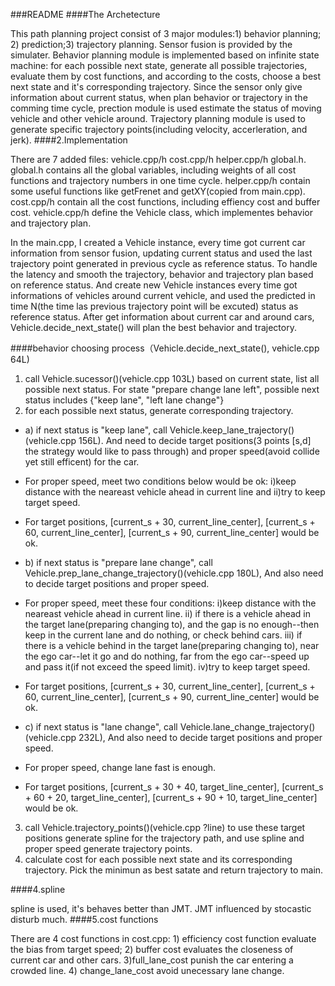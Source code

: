 ###README
####The Archetecture

This path planning project consist of 3 major modules:1) behavior planning; 2) prediction;3) trajectory planning. Sensor fusion is provided by the simulater.
Behavior planning module is implemented based on infinite state machine: for each possible next state, generate all possible trajectories, evaluate them by cost functions, and according to the costs, choose a best next state and it's corresponding trajectory.
Since the sensor only give information about current status, when plan behavior or trajectory in the comming time cycle, prection module is used estimate the status of moving vehicle and other vehicle around. 
Trajectory planning module is used to generate specific trajectory points(including velocity, accerleration, and jerk).
####2.Implementation

There are 7 added files: vehicle.cpp/h cost.cpp/h helper.cpp/h global.h.
global.h contains all the global variables, including weights of all cost functions and trajectory numbers in one time cycle.
helper.cpp/h contain some useful functions like getFrenet and getXY(copied from main.cpp).
cost.cpp/h contain all the cost functions, including effiency cost and buffer cost.
vehicle.cpp/h define the Vehicle class, which implementes behavior and trajectory plan.

In the main.cpp, I created a Vehicle instance, every time got current car information from sensor fusion, updating current status and used the last trajectory point generated in previous cycle as reference status. To handle the latency and smooth the trajectory, behavior and trajectory plan based on reference status.
And create new Vehicle instances every time got informations of vehicles around current vehicle, and used the predicted in time N(the time las previous trajectory point will be excuted) status as reference status.
After get information about current car and around cars, Vehicle.decide_next_state() will plan the best behavior and trajectory.

####behavior choosing process（Vehicle.decide_next_state(), vehicle.cpp 64L)
1) call Vehicle.sucessor()(vehicle.cpp 103L) based on current state, list all possible next status. For state "prepare change lane left", possible next status includes {"keep lane", "left lane change"}
2) for each possible next status, generate corresponding trajectory.
- a) if next status is "keep lane", call Vehicle.keep_lane_trajectory()(vehicle.cpp 156L). And need to decide target positions(3 points [s,d] the strategy would like to pass through) and proper speed(avoid collide yet still efficent) for the car. 
 - For proper speed, meet two conditions below would be ok:
		i)keep distance with the neareast vehicle ahead in current line and 
		ii)try to keep target speed.
 - For target positions, [current_s + 30, current_line_center], [current_s + 60, current_line_center], [current_s + 90, current_line_center] would be ok.
	
- b) if next status is "prepare lane change", call Vehicle.prep_lane_change_trajectory()(vehicle.cpp 180L), And also need to decide target positions and proper speed. 
 - For proper speed, meet these four conditions:
		i)keep distance with the neareast vehicle ahead in current line.
		ii) if there is a vehicle ahead in the target lane(preparing changing to), and the gap is no enough--then keep in the current lane and do nothing, or check behind cars.
		iii) if there is a vehicle behind in the target lane(preparing changing to), near the ego car--let it go and do nothing, far from the ego car--speed up and pass it(if not exceed the speed limit).
		iv)try to keep target speed.
 - For target positions, [current_s + 30, current_line_center], [current_s + 60, current_line_center], [current_s + 90, current_line_center] would be ok.
	
- c) if next status is "lane change", call Vehicle.lane_change_trajectory()(vehicle.cpp 232L), And also need to decide target positions and proper speed. 
 - For proper speed, change lane fast is enough.
 - For target positions, [current_s + 30 + 40, target_line_center], [current_s + 60 + 20, target_line_center], [current_s + 90 + 10, target_line_center] would be ok.

3) call Vehicle.trajectory_points()(vehicle.cpp ?line) to use these target positions generate spline for the trajectory path, and use spline and proper speed generate trajectory points.
4) calculate cost for each possible next state and its corresponding trajectory. Pick the minimun as best satate and return trajectory to main.

####4.spline

spline is used, it's behaves better than JMT. JMT influenced by stocastic disturb much.
####5.cost functions

There are 4 cost functions in cost.cpp: 1) efficiency cost function evaluate the bias from target speed; 2) buffer cost evaluates the closeness of current car and other cars. 3)full_lane_cost punish the car entering a crowded line. 4) change_lane_cost avoid unecessary lane change.